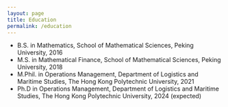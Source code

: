 ```yaml
---
layout: page
title: Education
permalink: /education
---
```


* B.S. in Mathematics, School of Mathematical Sciences, Peking University, 2016
* M.S. in Mathematical Finance, School of Mathematical Sciences, Peking University, 2018
* M.Phil. in Operations Management, Department of Logistics and Maritime Studies, The Hong Kong Polytechnic University, 2021
* Ph.D in Operations Management, Department of Logistics and Maritime Studies, The Hong Kong Polytechnic University, 2024 (expected)
